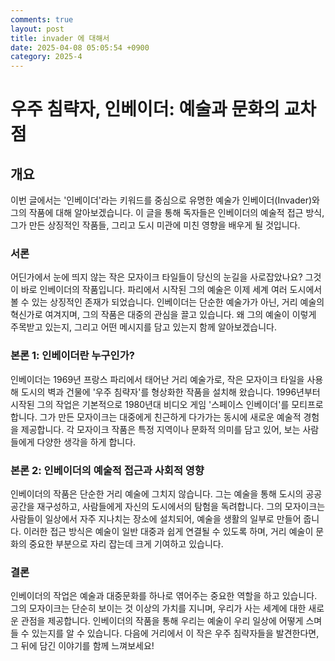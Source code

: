 ```yaml
---
comments: true
layout: post
title: invader 에 대해서
date: 2025-04-08 05:05:54 +0900
category: 2025-4
---
```


# 우주 침략자, 인베이더: 예술과 문화의 교차점

## 개요
이번 글에서는 '인베이더'라는 키워드를 중심으로 유명한 예술가 인베이더(Invader)와 그의 작품에 대해 알아보겠습니다. 이 글을 통해 독자들은 인베이더의 예술적 접근 방식, 그가 만든 상징적인 작품들, 그리고 도시 미관에 미친 영향을 배우게 될 것입니다.

### 서론
어딘가에서 눈에 띄지 않는 작은 모자이크 타일들이 당신의 눈길을 사로잡았나요? 그것이 바로 인베이더의 작품입니다. 파리에서 시작된 그의 예술은 이제 세계 여러 도시에서 볼 수 있는 상징적인 존재가 되었습니다. 인베이더는 단순한 예술가가 아닌, 거리 예술의 혁신가로 여겨지며, 그의 작품은 대중의 관심을 끌고 있습니다. 왜 그의 예술이 이렇게 주목받고 있는지, 그리고 어떤 메시지를 담고 있는지 함께 알아보겠습니다.

### 본론 1: 인베이더란 누구인가?
인베이더는 1969년 프랑스 파리에서 태어난 거리 예술가로, 작은 모자이크 타일을 사용해 도시의 벽과 건물에 '우주 침략자'를 형상화한 작품을 설치해 왔습니다. 1996년부터 시작된 그의 작업은 기본적으로 1980년대 비디오 게임 '스페이스 인베이더'를 모티프로 합니다. 그가 만든 모자이크는 대중에게 친근하게 다가가는 동시에 새로운 예술적 경험을 제공합니다. 각 모자이크 작품은 특정 지역이나 문화적 의미를 담고 있어, 보는 사람들에게 다양한 생각을 하게 합니다.

### 본론 2: 인베이더의 예술적 접근과 사회적 영향
인베이더의 작품은 단순한 거리 예술에 그치지 않습니다. 그는 예술을 통해 도시의 공공 공간을 재구성하고, 사람들에게 자신의 도시에서의 탐험을 독려합니다. 그의 모자이크는 사람들이 일상에서 자주 지나치는 장소에 설치되어, 예술을 생활의 일부로 만들어 줍니다. 이러한 접근 방식은 예술이 일반 대중과 쉽게 연결될 수 있도록 하며, 거리 예술이 문화의 중요한 부분으로 자리 잡는데 크게 기여하고 있습니다.

### 결론
인베이더의 작업은 예술과 대중문화를 하나로 엮어주는 중요한 역할을 하고 있습니다. 그의 모자이크는 단순히 보이는 것 이상의 가치를 지니며, 우리가 사는 세계에 대한 새로운 관점을 제공합니다. 인베이더의 작품을 통해 우리는 예술이 우리 일상에 어떻게 스며들 수 있는지를 알 수 있습니다. 다음에 거리에서 이 작은 우주 침략자들을 발견한다면, 그 뒤에 담긴 이야기를 함께 느껴보세요!